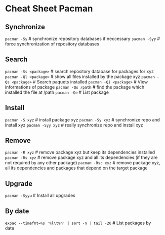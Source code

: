 Cheat Sheet Pacman
===

Synchronize
---

`pacman -Sy`             # synchronize repository databases if neccessary
`pacman -Syy`            # force synchronization of repository databases
 
Search
---

`pacman -Ss <package>`   # search repository database for packages for xyz
`pacman -Ql <package>`   # show all files installed by the package xyz
`pacman -Qs <package>`   # Search paquets installed
`pacman -Qi <package>`   # View informations of package
`pacman -Qo /path`       # find the package which installed the file at /path
`pacman -Qe`             # List package
 
Install
---

`pacman -S xyz`          # install package xyz
`pacman -Sy xyz`         # synchronize repo and install xyz
`pacman -Syy xyz`        # really synchronize repo and install xyz

Remove
---
 
`pacman -R xyz`          # remove package xyz but keep its dependencies installed
`pacman -Rs xyz`         # remove package xyz and all its dependencies (if they are not required by any other package)
`pacman -Rsc xyz`        # remove package xyz, all its dependencies and packages that depend on the target package
 
Upgrade
---

`pacman -Syyu`           # Install all upgrades


By date
---

`expac --timefmt=%s '%l\t%n' | sort -n | tail -20` # List packages by date
